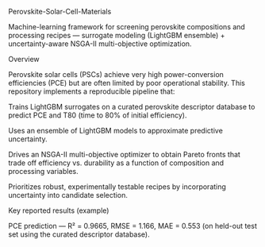 Perovskite-Solar-Cell-Materials

Machine-learning framework for screening perovskite compositions and processing recipes — surrogate modeling (LightGBM ensemble) + uncertainty-aware NSGA-II multi-objective optimization.

Overview

Perovskite solar cells (PSCs) achieve very high power-conversion efficiencies (PCE) but are often limited by poor operational stability. This repository implements a reproducible pipeline that:

Trains LightGBM surrogates on a curated perovskite descriptor database to predict PCE and T80 (time to 80% of initial efficiency).

Uses an ensemble of LightGBM models to approximate predictive uncertainty.

Drives an NSGA-II multi-objective optimizer to obtain Pareto fronts that trade off efficiency vs. durability as a function of composition and processing variables.

Prioritizes robust, experimentally testable recipes by incorporating uncertainty into candidate selection.

Key reported results (example)

PCE prediction — R² = 0.9665, RMSE = 1.166, MAE = 0.553 (on held-out test set using the curated descriptor database).
